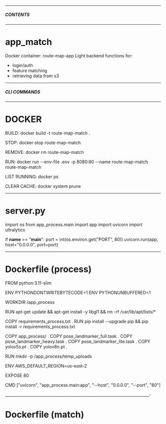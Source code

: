 _______________________________________________________
##### CONTENTS #####
_______________________________________________________

# app_match

Docker container: route-map-app
Light backend functions for: 
- login/auth
- feature matching
- retrieving data from s3 

______________________________________________________
##### CLI COMMANDS #####
______________________________________________________

# DOCKER

BUILD:                docker build -t route-map-match .

STOP:                 docker stop route-map-match

REMOVE:               docker rm route-map-match

RUN:                  docker run --env-file .env -p 8080:80 --name route-map-match route-map-match

LIST RUNNING:         docker ps

CLEAR CACHE:          docker system prune

________________________________________________________

# server.py

import os
from app_process.main import app
import uvicorn
import ultralytics


if __name__ == "__main__":
    port = int(os.environ.get("PORT", 80))
    uvicorn.run(app, host="0.0.0.0", port=port)

_______________________________________________________

# Dockerfile (process)

FROM python:3.11-slim

ENV PYTHONDONTWRITEBYTECODE=1
ENV PYTHONUNBUFFERED=1

WORKDIR /app_process

RUN apt-get update && apt-get install -y libgl1 && rm -rf /var/lib/apt/lists/*

COPY requirements_process.txt .
RUN pip install --upgrade pip && pip install -r requirements_process.txt

COPY app_process/ .
COPY pose_landmarker_full.task .
COPY pose_landmarker_heavy.task .
COPY pose_landmarker_lite.task .
COPY yolov5s.pt .
COPY yolov8n.pt .

RUN mkdir -p /app_process/temp_uploads

ENV AWS_DEFAULT_REGION=us-east-2

EXPOSE 80

CMD ["uvicorn", "app_process.main:app", "--host", "0.0.0.0", "--port", "80"]

_________________________________________________________________________-

# Dockerfile (match)